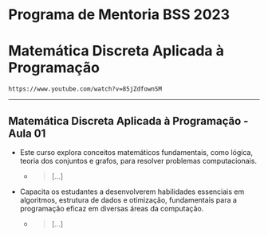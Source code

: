 # Programa de Mentoria BSS 2023
# Matemática Discreta Aplicada à Programação

```https://www.youtube.com/watch?v=85jZdfownSM```

___

## Matemática Discreta Aplicada à Programação - Aula 01

- Este curso explora conceitos matemáticos fundamentais, como lógica, teoria dos conjuntos e grafos, para resolver problemas computacionais.
  - > [...]
- Capacita os estudantes a desenvolverem habilidades essenciais em algoritmos, estrutura de dados e otimização, fundamentais para a programação eficaz em diversas áreas da computação.
  - > [...] 

